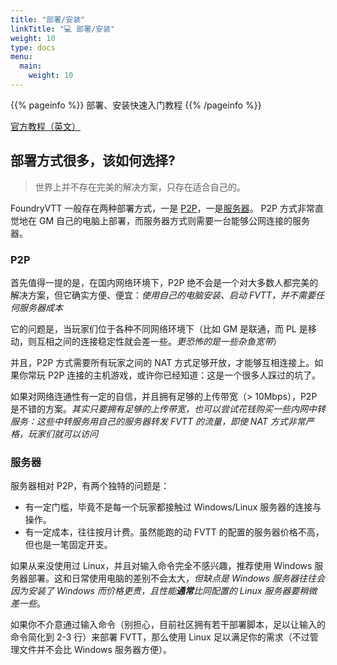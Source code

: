 ```yaml
---
title: "部署/安装"
linkTitle: "💻 部署/安装"
weight: 10
type: docs
menu:
  main:
    weight: 10
---
```


{{% pageinfo %}}
部署、安装快速入门教程
{{% /pageinfo %}}

[官方教程（英文）](https://foundryvtt.com/article/tutorial/)

## 部署方式很多，该如何选择?
> 世界上并不存在完美的解决方案，只存在适合自己的。

FoundryVTT 一般存在两种部署方式，一是 [P2P](#p2p)，一是[服务器](#服务器)。
P2P 方式非常直觉地在 GM 自己的电脑上部署，而服务器方式则需要一台能够公网连接的服务器。

### P2P
首先值得一提的是，在国内网络环境下，P2P 绝不会是一个对大多数人都完美的解决方案，但它确实方便、便宜：*使用自己的电脑安装、启动 FVTT，并不需要任何服务器成本*

它的问题是，当玩家们位于各种不同网络环境下（比如 GM 是联通，而 PL 是移动，则互相之间的连接稳定性就会差一些。*更恐怖的是一些杂鱼宽带*）

并且，P2P 方式需要所有玩家之间的 NAT 方式足够开放，才能够互相连接上。如果你常玩 P2P 连接的主机游戏，或许你已经知道：这是一个很多人踩过的坑了。

如果对网络连通性有一定的自信，并且拥有足够的上传带宽（> 10Mbps），P2P 是不错的方案。*其实只要拥有足够的上传带宽，也可以尝试花钱购买一些内网中转服务：这些中转服务用自己的服务器转发 FVTT 的流量，即使 NAT 方式非常严格，玩家们就可以访问*

### 服务器
服务器相对 P2P，有两个独特的问题是：
- 有一定门槛，毕竟不是每一个玩家都接触过 Windows/Linux 服务器的连接与操作。
- 有一定成本，往往按月计费。虽然能跑的动 FVTT 的配置的服务器价格不高，但也是一笔固定开支。

如果从来没使用过 Linux，并且对输入命令完全不感兴趣，推荐使用 Windows 服务器部署。这和日常使用电脑的差别不会太大，*但缺点是 Windows 服务器往往会因为安装了 Windows 而价格更贵，且性能**通常**比同配置的 Linux 服务器要稍微差一些*。

如果你不介意通过输入命令（别担心，目前社区拥有若干部署脚本，足以让输入的命令简化到 2-3 行）来部署 FVTT，那么使用 Linux 足以满足你的需求（不过管理文件并不会比 Windows 服务器方便）。